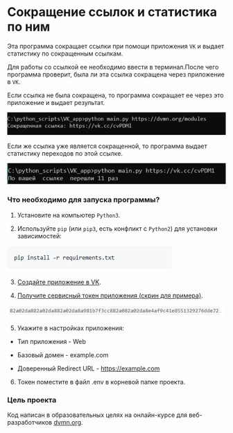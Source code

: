 # Cокращение ссылок и статистика по ним

Эта программа сокращает ссылки при помощи приложения `VK` и выдает статистику по сокращенным ссылкам.

Для работы со ссылкой ее необходимо ввести в терминал.После чего программа проверит, была ли эта ссылка сокращена через приложение в `VK`.

Если ссылка не была сокращена, то программа сокращает ее через это приложение и выдает результат.

![](https://github.com/IrinaQA423/gists1/blob/main/Screenshot_3.png?raw=true)

Если же ссылка уже является сокращенной, то программа выдает статистику переходов по этой ссылке.

![](https://github.com/IrinaQA423/gists1/blob/main/Screenshot_6.png?raw=true)

### Что необходимо для запуска программы?

1. Установите на компьютер `Python3`.

2. Используйте `pip` (или `pip3`, есть конфликт с `Python2`) для установки зависимостей:

![](https://github.com/IrinaQA423/gists1/blob/main/Screenshot_4.png?raw=true)

3. [Создайте приложение в VK](https://id.vk.com/about/business/go/docs/ru/vkid/latest/vk-id/connection/create-application#Sozdanie-prilozheniya).

4. [Получите сервисный токен приложения (скрин для примера)](https://id.vk.com/about/business/go/docs/ru/vkid/latest/vk-id/connection/tokens/service-token).

![](https://github.com/IrinaQA423/gists1/blob/main/Screenshot_5.png?raw=true)

5. Укажите в настройках приложения:

* Тип приложения - Web

* Базовый домен - example.com

* Доверенный Redirect URL - https://example.com

6. Токен поместите в файл .env в корневой папке проекта.

### Цель проекта

Код написан в образовательных целях на онлайн-курсе для веб-разработчиков [dvmn.org](https://dvmn.org).